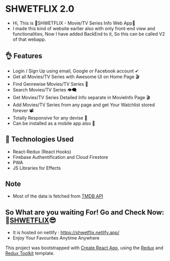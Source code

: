 # SHWETFLIX 2.0

* Hi, This is 🎥SHWETFLIX - Movie/TV Series Info Web App🎥
* I made this kind of website earlier also with only front-end view and functionalities, Now I have added BackEnd to it, So this can be called V2 of that webapp.

## 👌 Features

* Login / Sign Up using email, Google or Facebook account ✔
* Get all Movies/TV Series with Awesome UI on Home Page 🎬
* Find Genrewise Movies/TV Series 🧐
* Search Movies/TV Series 👁‍🗨
* Get Movies/TV Series Detailed Info separate in MovieInfo Page 🎬
* Add Movies/TV Series from any page and get Your Watchlist stored forever 📽
* Totally Responsive for any devise 🎉
* Can be installed as a mobile app also 📱

## :rocket: Technologies Used

* React-Redux (React Hooks)
* Firebase Authentification and Cloud Firestore
* PWA
* JS Libraries for Effects

## Note
* Most of the data is fetched from [TMDB API](https://developers.themoviedb.org/3)

## So What are you waiting For! Go and Check Now: 🤩[SHWETFLIX](https://shwetflix.netlify.app/)😎
* It is hosted on netlify : https://shwetflix.netlify.app/
* Enjoy Your Favourites Anytime Anywhere



This project was bootstrapped with [Create React App](https://github.com/facebook/create-react-app), using the [Redux](https://redux.js.org/) and [Redux Toolkit](https://redux-toolkit.js.org/) template.


